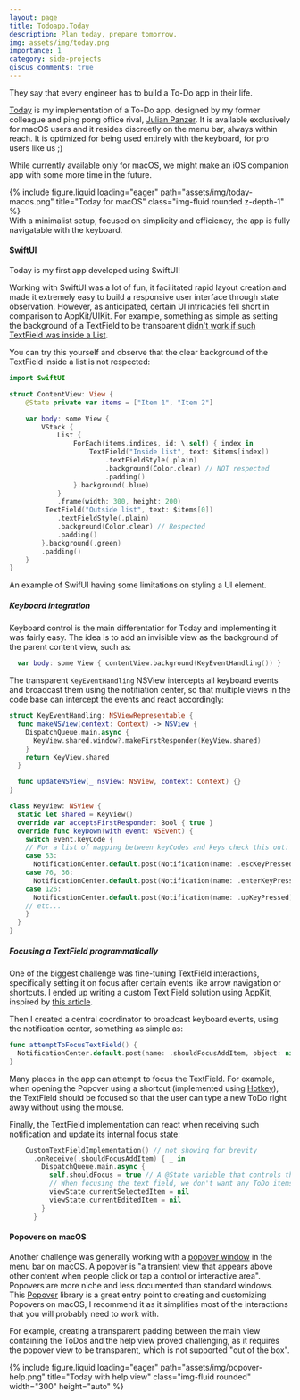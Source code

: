```yaml
---
layout: page
title: Todoapp.Today
description: Plan today, prepare tomorrow.
img: assets/img/today.png
importance: 1
category: side-projects
giscus_comments: true
---
```


They say that every engineer has to build a To-Do app in their life.

[Today](https://sphere-arrest-659920.framer.app/) is my implementation of a To-Do app, designed by my former colleague and ping pong office rival, [Julian Panzer](https://julianpanzer.com/). It is available exclusively for macOS users and it resides discreetly on the menu bar, always within reach. It is optimized for being used entirely with the keyboard, for pro users like us ;)

While currently available only for macOS, we might make an iOS companion app with some more time in the future.

<div class="row">
    <div class="col-sm mt-3 mt-md-0">
        {% include figure.liquid loading="eager" path="assets/img/today-macos.png" title="Today for macOS" class="img-fluid rounded z-depth-1" %}
    </div>
</div>
<div class="caption">
    With a minimalist setup, focused on simplicity and efficiency, the app is fully navigatable with the keyboard.
</div>

#### SwiftUI

Today is my first app developed using SwiftUI!

Working with SwiftUI was a lot of fun, it facilitated rapid layout creation and made it extremely easy to build a responsive user interface through state observation. However, as anticipated, certain UI intricacies fell short in comparison to AppKit/UIKit. For example, something as simple as setting the background of a TextField to be transparent [didn't work if such TextField was inside a List](https://stackoverflow.com/questions/78035722/transparent-textfield-inside-macos-swiftui-list).

You can try this yourself and observe that the clear background of the TextField inside a list is not respected:

```swift
import SwiftUI

struct ContentView: View {
    @State private var items = ["Item 1", "Item 2"]

    var body: some View {
        VStack {
            List {
                ForEach(items.indices, id: \.self) { index in
                    TextField("Inside list", text: $items[index])
                        .textFieldStyle(.plain)
                        .background(Color.clear) // NOT respected
                        .padding()
                }.background(.blue)
            }
            .frame(width: 300, height: 200)
         TextField("Outside list", text: $items[0])
            .textFieldStyle(.plain)
            .background(Color.clear) // Respected
            .padding()
        }.background(.green)
        .padding()
    }
}
```

<div class="caption">
    An example of SwifUI having some limitations on styling a UI element.
</div>

##### Keyboard integration

Keyboard control is the main differentatior for Today and implementing it was fairly easy. The idea is to add an invisible view as the background of the parent content view, such as:

```swift
  var body: some View { contentView.background(KeyEventHandling()) }
```

The transparent `KeyEventHandling` NSView intercepts all keyboard events and broadcast them using the notifiation center, so that multiple views in the code base can intercept the events and react accordingly:

```swift
struct KeyEventHandling: NSViewRepresentable {
  func makeNSView(context: Context) -> NSView {
    DispatchQueue.main.async {
      KeyView.shared.window?.makeFirstResponder(KeyView.shared)
    }
    return KeyView.shared
  }

  func updateNSView(_ nsView: NSView, context: Context) {}
}

class KeyView: NSView {
  static let shared = KeyView()
  override var acceptsFirstResponder: Bool { true }
  override func keyDown(with event: NSEvent) {
    switch event.keyCode {
    // For a list of mapping between keyCodes and keys check this out: https://eastmanreference.com/complete-list-of-applescript-key-codes
    case 53:
      NotificationCenter.default.post(Notification(name: .escKeyPressed))
    case 76, 36:
      NotificationCenter.default.post(Notification(name: .enterKeyPressed))
    case 126:
      NotificationCenter.default.post(Notification(name: .upKeyPressed))
    // etc...
    }
  }
}
```

##### Focusing a TextField programmatically

One of the biggest challenge was fine-tuning TextField interactions, specifically setting it on focus after certain events like arrow navigation or shortcuts. I ended up writing a custom Text Field solution using AppKit, inspired by [this article](https://serialcoder.dev/text-tutorials/macos-tutorials/macos-programming-implementing-a-focusable-text-field-in-swiftui/).

Then I created a central coordinator to broadcast keyboard events, using the notification center, something as simple as:

```swift
func attemptToFocusTextField() {
  NotificationCenter.default.post(name: .shouldFocusAddItem, object: nil)
}
```

Many places in the app can attempt to focus the TextField. For example, when opening the Popover using a shortcut (implemented using [Hotkey](https://github.com/soffes/HotKey/)), the TextField should be focused so that the user can type a new ToDo right away without using the mouse.

Finally, the TextField implementation can react when receiving such notification and update its internal focus state:

```swift
    CustomTextFieldImplementation() // not showing for brevity
      .onReceive(.shouldFocusAddItem) { _ in
        DispatchQueue.main.async {
          self.shouldFocus = true // A @State variable that controls the focus
          // When focusing the text field, we don't want any ToDo items to be selected or in editing mode
          viewState.currentSelectedItem = nil
          viewState.currentEditedItem = nil
        }
      }
```

#### Popovers on macOS

Another challenge was generally working with a [popover window](https://developer.apple.com/design/human-interface-guidelines/popovers) in the menu bar on macOS. A popover is "a transient view that appears above other content when people click or tap a control or interactive area". Popovers are more niche and less documented than standard windows. This [Popover](https://github.com/iSapozhnik/Popover) library is a great entry point to creating and customizing Popovers on macOS, I recommend it as it simplifies most of the interactions that you will probably need to work with.

For example, creating a transparent padding between the main view containing the ToDos and the help view proved challenging, as it requires the popover view to be transparent, which is not supported "out of the box".

<div class="row">
    <div class="col-sm d-flex justify-content-center">
        {% include figure.liquid loading="eager" path="assets/img/popover-help.png" title="Today with help view" class="img-fluid rounded" width="300" height="auto" %}
    </div>
</div>

[comment]: # "TODO: add download button"
